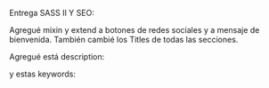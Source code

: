 Entrega SASS II Y SEO:


Agregué mixin y extend a botones de redes sociales y a mensaje de bienvenida.
También cambié los Titles de todas las secciones.

Agregué está description:
<meta name="description" content="Sushi nikkei y comida japonesa fusión. El mejor sushi de Olivos. Delivery en zona norte y capital federal ">


y estas keywords:
<meta name="keywords"  content="Sushi, nikkei, comida, japonesa, fusión, olivos">										
